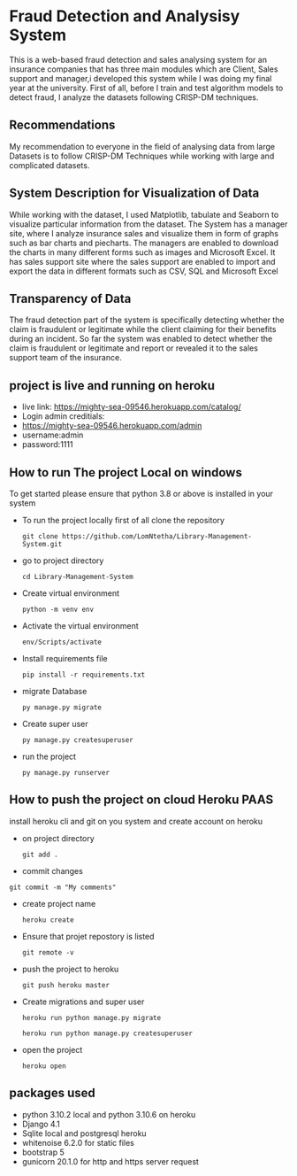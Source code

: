 # Fraud Detection and Analysisy System

This is a web-based fraud detection and sales analysing system for an insurance companies that has three main modules which are Client, Sales support and manager,i developed this system while I was doing my final year at the university. First of all, before I train and test algorithm models to detect fraud, I analyze the datasets following CRISP-DM techniques.

## Recommendations

My recommendation to everyone in the field of analysing data from large Datasets is to follow CRISP-DM  Techniques while working with large and complicated datasets.

## System Description for Visualization of Data

While working with the dataset, I used  Matplotlib, tabulate and Seaborn to visualize particular information from the dataset. The System has a manager site, where I analyze insurance sales and visualize them in form of graphs such as bar charts and piecharts. The managers are enabled to download the charts in many different forms such as images and Microsoft Excel.  It has sales support site where the sales support are enabled to import and export the data in different formats such as CSV, SQL and Microsoft Excel

## Transparency of Data

The fraud detection part of the system is specifically detecting whether the claim is fraudulent or legitimate while the client claiming for their benefits during an incident. So far the system was enabled to detect whether the claim is fraudulent or legitimate and report or revealed it to the sales support team of the insurance. 

## project is live and running on heroku

- live link: https://mighty-sea-09546.herokuapp.com/catalog/
- Login admin creditials:
- https://mighty-sea-09546.herokuapp.com/admin
- username:admin
- password:1111
## How to run The project Local on windows

To get started please ensure that python 3.8 or above is installed in your system


- To run the project locally first of all clone the repository 
  ```
  git clone https://github.com/LomNtetha/Library-Management-System.git
  ```
- go to project directory
  ```
  cd Library-Management-System
  ```

- Create virtual environment
  ```
  python -m venv env
  ```
- Activate the virtual environment
  ```
  env/Scripts/activate
  ```

- Install requirements file
  ```
  pip install -r requirements.txt
  ```

- migrate Database
  ```
  py manage.py migrate
  ```

- Create super user
  ```
  py manage.py createsuperuser
  ```

- run the project
  ```
  py manage.py runserver
  ```

## How to push the project on cloud Heroku PAAS

install heroku cli and git on you system and create  account on heroku

- on project directory
  ```
  git add .
  ```

  
- commit changes
 ```
 git commit -m "My comments"
 ```
     
- create project name
  ```
  heroku create
  ```

- Ensure that projet repostory is listed
  ```
  git remote -v
  ```

- push the project to heroku
  ```
  git push heroku master
  ```

- Create migrations and super user
  ```
  heroku run python manage.py migrate
  ```

  ```
  heroku run python manage.py createsuperuser
  ```

- open the project
  ```
  heroku open
  ```

## packages used 
- python 3.10.2 local and python 3.10.6 on heroku
- Django 4.1
- Sqlite local and postgresql heroku
- whitenoise  6.2.0 for static files
- bootstrap 5
- gunicorn 20.1.0 for http and https server request
 


